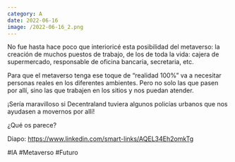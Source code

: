 ```yaml
--- 
category: A 
date: 2022-06-16 
image: /2022-06-16_2.png 
--- 
```


No fue hasta hace poco que interioricé esta posibilidad del metaverso: la creación de muchos puestos de trabajo, de los de toda la vida: cajera de supermercado, responsable de oficina bancaria, secretaria, etc. 

Para que el metaverso tenga ese toque de “realidad 100%” va a necesitar personas reales en los diferentes ambientes. Pero no solo las que pasen por allí, sino las que trabajen en los sitios y nos puedan atender. 

¡Sería maravilloso si Decentraland tuviera algunos policías urbanos que nos ayudasen a movernos por allí!

¿Qué os parece?

Diapo: https://www.linkedin.com/smart-links/AQEL34Eh2omkTg

#IA #Metaverso #Futuro